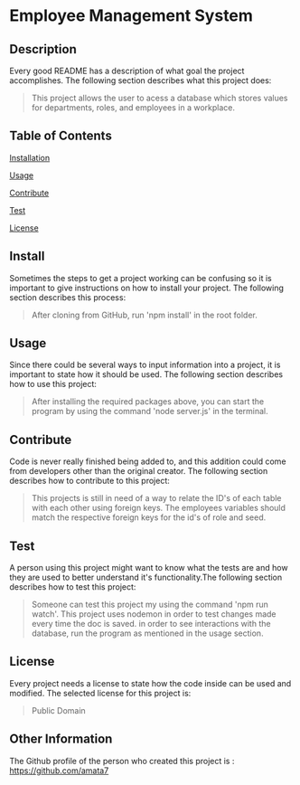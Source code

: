 # Employee Management System

## Description
Every good README has a description of what goal the project accomplishes. The following section describes what this project does:
> This project allows the user to acess a database which stores values for departments, roles, and employees in a workplace.

## Table of Contents 

[Installation](#install)

[Usage](#usage)

[Contribute](#contribute)

[Test](#test)

[License](#license)


## Install
Sometimes the steps to get a project working can be confusing so it is important to give instructions on how to install your project. The following section describes this process:

> After cloning from GitHub, run 'npm install' in the root folder.

## Usage
Since there could be several ways to input information into a project, it is important to state how it should be used. The following section describes how to use this project:
> After installing the required packages above, you can start the program by using the command 'node server.js' in the terminal.

## Contribute
Code is never really finished being added to, and this addition could come from developers other than the original creator. The following section describes how to contribute to this project:
> This projects is still in need of a way to relate the ID's of each table with each other using foreign keys. The employees variables should match the respective foreign keys for the id's of role and seed.

## Test
A person using this project might want to know what the tests are and how they are used to better understand it's functionality.The following section describes how to test this project:
> Someone can test this project my using the command 'npm run watch'. This project uses nodemon in order to test changes made every time the doc is saved. in order to see interactions with the database, run the program as mentioned in the usage section.

## License
Every project needs a license to state how the code inside can be used and modified. The selected license for this project is:
> Public Domain

## Other Information
The Github profile of the person who created this project is : https://github.com/amata7
